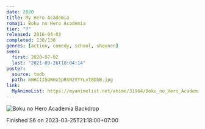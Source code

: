 ```yaml
---
date: 2020
title: My Hero Academia
romaji: Boku no Hero Academia
tier: "?"
released: 2016-04-03
completed: 138/138
genres: [action, comedy, school, shounen]
seen:
  first: 2020-07-02
  last: "2021-09-26T18:04:14"
poster:
  source: tmdb
  path: mWHCII5OWHx5pRSN2VYYLvT8DbB.jpg
link:
  MyAnimeList: https://myanimelist.net/anime/31964/Boku_no_Hero_Academia
---
```


![Boku no Hero Academia Backdrop](https://artworks.thetvdb.com/banners/fanart/original/305074-4.jpg)

Finished S6 on 2023-03-25T21:18:00+07:00
